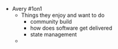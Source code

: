 - Avery #1on1
	- Things they enjoy and want to do
		- community build
		- how does software get delivered
		- state management
	-